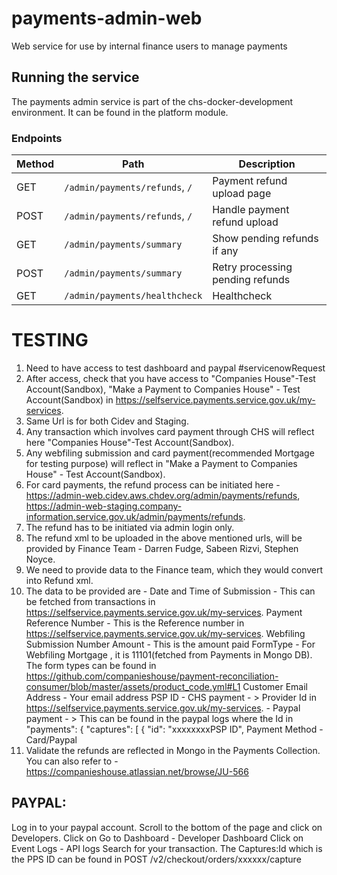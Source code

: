 # payments-admin-web
Web service for use by internal finance users to manage payments

## Running the service
The payments admin service is part of the chs-docker-development environment. It can be found in the platform module.

### Endpoints

| Method | Path                                                                  | Description                                                 |
|--------|-----------------------------------------------------------------------|-------------------------------------------------------------|
| GET    | `/admin/payments/refunds`, `/`                                        | Payment refund upload page                                  |
| POST   | `/admin/payments/refunds`, `/`                                        | Handle payment refund upload                                |
| GET    | `/admin/payments/summary`                                             | Show pending refunds if any                                 |
| POST   | `/admin/payments/summary`                                             | Retry processing pending refunds                            |
| GET    | `/admin/payments/healthcheck`                                         | Healthcheck                                                 |


# TESTING 

1. Need to have access to test dashboard and paypal #servicenowRequest
2. After access, check that you have access to "Companies House"-Test Account(Sandbox), "Make a Payment to Companies House" - Test Account(Sandbox) in https://selfservice.payments.service.gov.uk/my-services.
3. Same Url is for both Cidev and Staging.
4. Any transaction which involves card payment through CHS will reflect here "Companies House"-Test Account(Sandbox).
5. Any webfiling submission and card payment(recommended Mortgage for testing purpose) will reflect in "Make a Payment to Companies House" - Test Account(Sandbox).
6. For card payments, the refund process can be initiated here - https://admin-web.cidev.aws.chdev.org/admin/payments/refunds, https://admin-web-staging.company-information.service.gov.uk/admin/payments/refunds.
7. The refund has to be initiated via admin login only. 
8. The refund xml to be uploaded in the above mentioned urls, will be provided by Finance Team - Darren Fudge, Sabeen Rizvi, Stephen Noyce.
9. We need to provide data to the Finance team, which they would convert into Refund xml.
10. The data to be provided are - 
Date and Time of Submission	- This can be fetched from transactions in https://selfservice.payments.service.gov.uk/my-services.
Payment Reference Number	- This is the Reference number in https://selfservice.payments.service.gov.uk/my-services.
Webfiling Submission Number	Amount	- This is the amount paid
FormType	- For Webfiling Mortgage , it is 11101(fetched from Payments in Mongo DB). The form types can be found in https://github.com/companieshouse/payment-reconciliation-consumer/blob/master/assets/product_code.yml#L1
Customer Email Address	- Your email address
PSP ID	- CHS payment - > Provider Id in https://selfservice.payments.service.gov.uk/my-services.
        - Paypal payment - > This can be found in the paypal logs where the Id in "payments": {
        "captures": [
          {
            "id": "xxxxxxxxPSP ID",
Payment Method - Card/Paypal
11. Validate the refunds are reflected in Mongo in the Payments Collection.
You can also refer to - https://companieshouse.atlassian.net/browse/JU-566

## PAYPAL:
Log in to your paypal account.
Scroll to the bottom of the page and click on Developers.
Click on Go to Dashboard - Developer Dashboard
Click on Event Logs - API logs
Search for your transaction.
The Captures:Id which is the PPS ID can be found in POST /v2/checkout/orders/xxxxxx/capture
